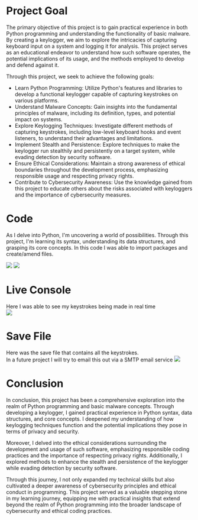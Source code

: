 # Project Goal
The primary objective of this project is to gain practical experience in both Python programming and understanding the functionality of basic malware. By creating a keylogger, we aim to explore the intricacies of capturing keyboard input on a system and logging it for analysis. This project serves as an educational endeavor to understand how such software operates, the potential implications of its usage, and the methods employed to develop and defend against it.

Through this project, we seek to achieve the following goals:
- Learn Python Programming: Utilize Python's features and libraries to develop a functional keylogger capable of capturing keystrokes on various platforms.
- Understand Malware Concepts: Gain insights into the fundamental principles of malware, including its definition, types, and potential impact on systems.
- Explore Keylogging Techniques: Investigate different methods of capturing keystrokes, including low-level keyboard hooks and event listeners, to understand their advantages and limitations.
- Implement Stealth and Persistence: Explore techniques to make the keylogger run stealthily and persistently on a target system, while evading detection by security software.
- Ensure Ethical Considerations: Maintain a strong awareness of ethical boundaries throughout the development process, emphasizing responsible usage and respecting privacy rights.
- Contribute to Cybersecurity Awareness: Use the knowledge gained from this project to educate others about the risks associated with keyloggers and the importance of cybersecurity measures.

# Code
As I delve into Python, I'm uncovering a world of possibilities. Through this project, I'm learning its syntax, understanding its data structures, and grasping its core concepts. In this code I was able to import packages and create/amend files.</br> 

<img src="https://cdn.discordapp.com/attachments/1237130346454057052/1237132523696422952/image.png?ex=663a88f2&is=66393772&hm=db5b2fb09d0814d8745d9de3b04c12da9a66791fae9f083f98b50dd4171d1ce2&">
<img src="https://cdn.discordapp.com/attachments/1237130346454057052/1237141102583222303/image.png?ex=663a90ef&is=66393f6f&hm=e3199ca1927be649af70a0278443e7bacdd68a2089ad089a5a87689958ec2409&">

# Live Console
Here I was able to see my keystrokes being made in real time </br>
<img src="https://cdn.discordapp.com/attachments/1237130346454057052/1237144067922464778/temp.png?ex=663a93b2&is=66394232&hm=e7b31ab474cdc5053d10e137437d9fb55d525fec8f4053590da3d38a8f1ba826&">

# Save File
Here was the save file that contains all the keystrokes. </br>
In a future project I will try to email this out via a SMTP email service
<img src="https://cdn.discordapp.com/attachments/1237130346454057052/1237138582901231708/image.png?ex=663a8e97&is=66393d17&hm=8b0b566456bf26bc209f005831e1ef806c0fe0494b726c32a6e83d225c872134&">

# Conclusion 
In conclusion, this project has been a comprehensive exploration into the realm of Python programming and basic malware concepts. Through developing a keylogger, I gained practical experience in Python syntax, data structures, and core concepts. I deepened my understanding of how keylogging techniques function and the potential implications they pose in terms of privacy and security.

Moreover, I delved into the ethical considerations surrounding the development and usage of such software, emphasizing responsible coding practices and the importance of respecting privacy rights. Additionally, I explored methods to enhance the stealth and persistence of the keylogger while evading detection by security software.

Through this journey, I not only expanded my technical skills but also cultivated a deeper awareness of cybersecurity principles and ethical conduct in programming. This project served as a valuable stepping stone in my learning journey, equipping me with practical insights that extend beyond the realm of Python programming into the broader landscape of cybersecurity and ethical coding practices.
